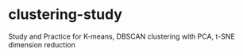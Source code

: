 # clustering-study
Study and Practice for K-means, DBSCAN clustering with PCA, t-SNE dimension reduction
